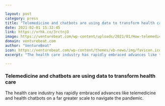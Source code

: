 ```yaml
---

layout: post
category: press
title: "Telemedicine and chatbots are using data to transform health care"
date: 2021-02-01 15:32:45
link: https://vrhk.co/3rctnjO
image: https://venturebeat.com/wp-content/uploads/2021/01/How-telemedicine-and-chatbots-are-using-to-data-to-transform-healthcare-01.jpg?w=1200&strip=all
domain: venturebeat.com
author: "VentureBeat"
icon: https://venturebeat.com/wp-content/themes/vb-news/img/favicon.ico
excerpt: "The health care industry has rapidly embraced advances like telemedicine and health chatbots on a far greater scale to navigate the pandemic."

---
```


### Telemedicine and chatbots are using data to transform health care

The health care industry has rapidly embraced advances like telemedicine and health chatbots on a far greater scale to navigate the pandemic.